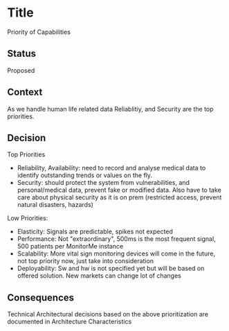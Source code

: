 # Title
  Priority of Capabilities

  ## Status
  Proposed

  ## Context
  As we handle human life related data Reliablitiy, and Security are the top priorities.

  ## Decision
  Top Priorities
  - Reliability, Availability: need to record and analyse medical data to identify outstanding trends or values on the fly.
  - Security: should protect the system from vulnerabilities, and personal/medical data, prevent fake or modified data. Also have to take care about physical security as it is on prem (restricted access, prevent natural disasters, hazards)

  Low Priorities:
  - Elasticity: Signals are predictable, spikes not expected
  - Performance: Not "extraordinary", 500ms is the most frequent signal, 500 patients per MonitorMe instance
  - Scalability: More vital sign monitoring devices will come in the future, not top priority now, just take into consideration
  - Deployability: 	Sw and hw is not specified yet but will be based on offered solution. New markets can change lot of changes

  ## Consequences
  Technical Architectural decisions based on the above prioritization are documented in Architecture Characteristics
